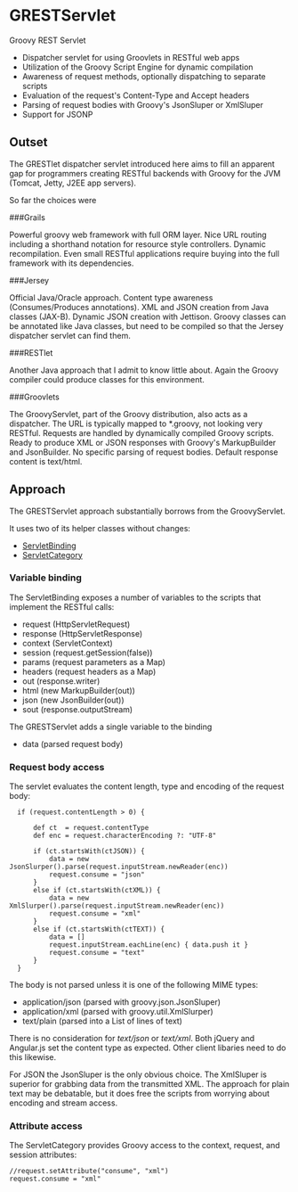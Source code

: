 GRESTServlet
============

Groovy REST Servlet

+ Dispatcher servlet for using Groovlets in RESTful web apps
+ Utilization of the Groovy Script Engine for dynamic compilation
+ Awareness of request methods, optionally dispatching to separate scripts
+ Evaluation of the request's Content-Type and Accept headers
+ Parsing of request bodies with Groovy's JsonSluper or XmlSluper
+ Support for JSONP

Outset
------
The GRESTlet dispatcher servlet introduced here aims to fill an apparent gap for programmers creating RESTful backends
with Groovy for the JVM (Tomcat, Jetty, J2EE app servers).

So far the choices were

###Grails

Powerful groovy web framework with full ORM layer. Nice URL routing including a shorthand notation for
resource style controllers. Dynamic recompilation. Even small RESTful applications require buying into the
full framework with its dependencies.

###Jersey

Official Java/Oracle approach. Content type awareness (Consumes/Produces annotations). XML and JSON creation from Java
classes (JAX-B). Dynamic JSON creation with Jettison. Groovy classes can be annotated like Java classes,
but need to be compiled so that the Jersey dispatcher servlet can find them.

###RESTlet

Another Java approach that I admit to know little about. Again the Groovy compiler could produce classes for this
environment.

###Groovlets

The GroovyServlet, part of the Groovy distribution, also acts as a dispatcher.
The URL is typically mapped to *.groovy, not looking very RESTful.
Requests are handled by dynamically compiled Groovy scripts. Ready to produce XML or JSON
responses with Groovy's MarkupBuilder and JsonBuilder. No specific parsing of request bodies.
Default response content is text/html.

Approach
--------

The GRESTServlet approach substantially borrows from the GroovyServlet.

It uses two of its helper classes without changes:
+ [ServletBinding](http://groovy.codehaus.org/gapi/groovy/servlet/ServletBinding.html)
+ [ServletCategory](http://groovy.codehaus.org/gapi/groovy/servlet/ServletCategory.html)

### Variable binding

The ServletBinding exposes a number of variables to the scripts that implement the RESTful calls:

+ request (HttpServletRequest)
+ response (HttpServletResponse)
+ context (ServletContext)
+ session (request.getSession(false))
+ params (request parameters as a Map)
+ headers (request headers as a Map)
+ out (response.writer)
+ html (new MarkupBuilder(out))
+ json (new JsonBuilder(out))
+ sout (response.outputStream)

The GRESTServlet adds a single variable to the binding

+ data (parsed request body)

### Request body access

The servlet evaluates the content length, type and encoding of the request body:

      if (request.contentLength > 0) {

          def ct  = request.contentType
          def enc = request.characterEncoding ?: "UTF-8"

          if (ct.startsWith(ctJSON)) {
              data = new JsonSlurper().parse(request.inputStream.newReader(enc))
              request.consume = "json"
          }
          else if (ct.startsWith(ctXML)) {
              data = new XmlSlurper().parse(request.inputStream.newReader(enc))
              request.consume = "xml"
          }
          else if (ct.startsWith(ctTEXT)) {
              data = []
              request.inputStream.eachLine(enc) { data.push it }
              request.consume = "text"
          }
      }

The body is not parsed unless it is one of the following MIME types:

+ application/json (parsed with groovy.json.JsonSluper)
+ application/xml (parsed with groovy.util.XmlSlurper)
+ text/plain (parsed into a List<String> of lines of text)

There is no consideration for _text/json_ or _text/xml_.
Both jQuery and Angular.js set the content type as expected.
Other client libaries need to do this likewise.

For JSON the JsonSluper is the only obvious choice. The XmlSluper is superior for grabbing data from the
transmitted XML. The approach for plain text may be debatable, but it does free the scripts from
worrying about encoding and stream access.

### Attribute access

The ServletCategory provides Groovy access to the context, request, and session attributes:

    //request.setAttribute("consume", "xml")
    request.consume = "xml"


